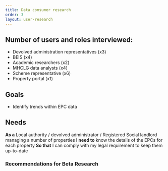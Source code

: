 ```yaml
---
title: Data consumer research
order: 3
layout: user-research
---
```

## Number of users and roles interviewed:
* Devolved administration representatives (x3)
* BEIS (x4)
* Academic researchers (x2)
* MHCLG data analysts (x4)
* Scheme representative (x6)
* Property portal (x1)

## Goals
* Identify trends within EPC data

## Needs
**As a** Local authority / devolved administrator / Registered Social landlord managing a number of properties
**I need to** know the details of the EPCs for each property 
**So that** I can comply with my legal requirement to keep them up-to-date


### Recommendations for Beta Research
